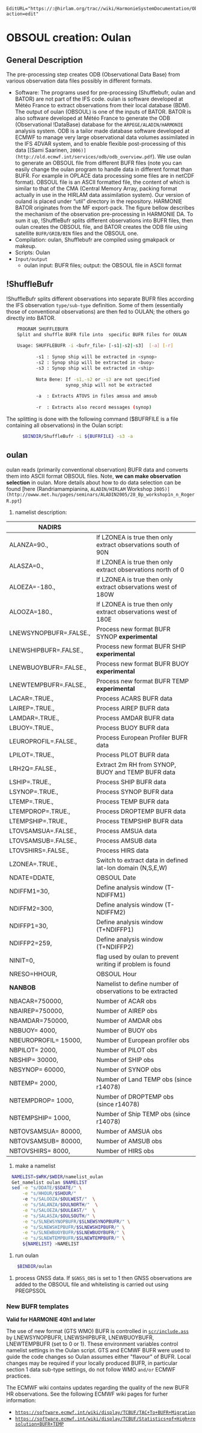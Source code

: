 ```@meta
EditURL="https://:@hirlam.org/trac//wiki/HarmonieSystemDocumentation/ObservationPreprocessing/Oulan?action=edit"
```
# OBSOUL creation: Oulan

## General Description
The pre-processing step creates ODB (Observational Data Base) from various observation data files possibly in different formats.
 * Software: The programs used for pre-processing (Shufflebufr, oulan and BATOR) are not part of the IFS code. oulan is software developed at Météo France to extract observations from their local database (BDM). The output of oulan (OBSOUL) is one of the inputs of BATOR. BATOR is also software developed at Météo France to generate the ODB (Observational !DataBase) database for the `ARPEGE/ALADIN/HARMONIE` analysis system. ODB is a tailor made database software developed at ECMWF to manage very large observational data volumes assimilated in the IFS 4DVAR system, and to enable flexible post-processing of this data [(Sami Saarinen, `2006)](http://old.ecmwf.int/services/odb/odb_overview.pdf`). We use oulan to generate an OBSOUL file from different BUFR files (note you can easily change the oulan program to handle data in different format than BUFR. For example in OPLACE data processing some files are in netCDF format). OBSOUL file is an ASCII formatted file, the content of which is similar to that of the CMA (Central Memory Array, packing format actually in use in the HIRLAM data assimilation system). Our version of ouland is placed under “util” directory in the repository. HARMONIE BATOR originates from the MF export-pack. The figure bellow describes the mechanism of the observation pre-processing in HARMONIE DA. To sum it up, !ShuffleBufr splits different observations into BUFR files, then oulan creates the OBSOUL file, and BATOR creates the ODB file using satellite `BUFR/GRIB/BIN` files and the OBSOUL one.
 * Compilation: oulan, Shufflebufr are compiled using gmakpack or makeup.
 * Scripts: Oulan
 * `Input/output`
   * oulan  input: BUFR files; output: the OBSOUL file in ASCII format
## !ShuffleBufr
!ShuffleBufr splits different observations into separate BUFR files according the IFS observation `type/sub-type` definition. Some of them (essentially those of conventional observations) are then fed to OULAN; the others go directly into BATOR.
```bash
    PROGRAM SHUFFLEBUFR
    Split and shuffle BUFR file into  specific BUFR files for OULAN
  
    Usage: SHUFFLEBUFR -i <bufr_file> [-s1|-s2|-s3]  [-a] [-r]
  
           -s1 : Synop ship will be extracted in <synop>
           -s2 : Synop ship will be extracted in <buoy>
           -s3 : Synop ship will be extracted in <ship>
  
           Nota Bene: If -s1,-s2 or -s3 are not specified
                      synop_ship will not be extracted
  
           -a  : Extracts ATOVS in files amsua and amsub
  
           -r  : Extracts also record messages (synop)
```

The splitting is done with the following command ($BUFRFILE is a file containing all observations) in the Oulan script:
```bash
      $BINDIR/ShuffleBufr -i ${BUFRFILE} -s3 -a 
```
## oulan
oulan reads (primarily conventional observation) BUFR data and converts them into ASCII format OBSOUL files. Note, **we can make observation selection** in oulan. More details about how to do data selection can be found [here (Randriamampianina, `ALADIN/HIRLAM` Workshop `2005)](http://owww.met.hu/pages/seminars/ALADIN2005/28_Bp_workshop1n_n_RogerR.ppt`)
  1. namelist description: 

| **NADIRS**          |                                                                |
| --- | --- |
|ALANZA=90.,            |If LZONEA is true then only extract observations south of 90N   |
|ALASZA=0.,             |If LZONEA is true then only extract observations north of 0     |
|ALOEZA=-180.,          |If LZONEA is true then only extract observations west of 180W   |
|ALOOZA=180.,           |If LZONEA is true then only extract observations west of 180E   |
|LNEWSYNOPBUFR=.FALSE., |Process new format BUFR SYNOP **experimental**                |
|LNEWSHIPBUFR=.FALSE.,  |Process new format BUFR SHIP **experimental**                 |
|LNEWBUOYBUFR=.FALSE.,  |Process new format BUFR BUOY **experimental**                 |
|LNEWTEMPBUFR=.FALSE.,  |Process new format BUFR TEMP **experimental**                 |
|LACAR=.TRUE.,          |Process ACARS BUFR data                                         |
|LAIREP=.TRUE.,         |Process AIREP BUFR data                                         |
|LAMDAR=.TRUE.,         |Process AMDAR BUFR data                                         |
|LBUOY=.TRUE.,          |Process BUOY BUFR data                                          | 
|LEUROPROFIL=.FALSE.,   |Process European Profiler BUFR data                             | 
|LPILOT=.TRUE.,         |Process PILOT BUFR data                                         |  
|LRH2Q=.FALSE.,         |Extract 2m RH from SYNOP, BUOY and TEMP BUFR data               |
|LSHIP=.TRUE.,          |Process SHIP BUFR data                                          |
|LSYNOP=.TRUE.,         |Process SYNOP BUFR data                                         |
|LTEMP=.TRUE.,          |Process TEMP BUFR data                                          |
|LTEMPDROP=.TRUE.,      |Process DROPTEMP BUFR data                                      |
|LTEMPSHIP=.TRUE.,      |Process TEMPSHIP BUFR data                                      |
|LTOVSAMSUA=.FALSE.,    |Process AMSUA data                                              |
|LTOVSAMSUB=.FALSE.,    |Process AMSUB data                                              |
|LTOVSHIRS=.FALSE.,     |Process HIRS data                                               |
|LZONEA=.TRUE.,         |Switch to extract data in defined lat-lon domain (N,S,E,W)      | 
|NDATE=DDATE,           |OBSOUL Date                                                     |
|NDIFFM1=30,            |Define analysis window (T-NDIFFM1)                              |
|NDIFFM2=300,           |Define analysis window (T-NDIFFM2)                              |
|NDIFFP1=30,            |Define analysis window (T+NDIFFP1)                              |
|NDIFFP2=259,           |Define analysis window (T+NDIFFP2)                              |
|NINIT=0,               |flag used by oulan to prevent writing if problem is found       | 
|NRESO=HHOUR,           |OBSOUL Hour                                                     |
| **NANBOB**          |Namelist to define number of observations to be extracted       |
|NBACAR=750000,         |Number of ACAR obs                                              |
|NBAIREP=750000,        |Number of AIREP obs                                             |
|NBAMDAR=750000,        |Number of AMDAR obs                                             |
|NBBUOY=  4000,         |Number of BUOY obs                                              |  
|NBEUROPROFIL= 15000,   |Number of European profiler obs                                 | 
|NBPILOT=  2000,        |Number of PILOT obs                                             |  
|NBSHIP= 30000,         |Number of SHIP obs                                              | 
|NBSYNOP= 60000,        |Number of SYNOP obs                                             |  
|NBTEMP=  2000,         |Number of Land TEMP obs (since r14078)                          | 
|NBTEMPDROP=  1000,     |Number of DROPTEMP obs (since r14078)                           |
|NBTEMPSHIP=  1000,     |Number of Ship TEMP obs (since r14078)                          |
|NBTOVSAMSUA= 80000,    |Number of AMSUA obs                                             |
|NBTOVSAMSUB= 80000,    |Number of AMSUB obs                                             |
|NBTOVSHIRS=  8000,     |Number of HIRS obs                                              |

  1. make a namelist
```bash
  NAMELIST=$WRK/$WDIR/namelist_oulan
  Get_namelist oulan $NAMELIST
  sed -e "s/DDATE/$SDATE/" \
      -e "s/HHOUR/$SHOUR/"
      -e "s/SALOOZA/$OULWEST/"  \
      -e "s/SALANZA/$OULNORTH/"  \
      -e "s/SALOEZA/$OULEAST/"  \
      -e "s/SALASZA/$OULSOUTH/" \
      -e "s/SLNEWSYNOPBUFR/$SLNEWSYNOPBUFR/" \
      -e "s/SLNEWSHIPBUFR/$SLNEWSHIPBUFR/" \
      -e "s/SLNEWBUOYBUFR/$SLNEWBUOYBUFR/" \
      -e "s/SLNEWTEMPBUFR/$SLNEWTEMPBUFR/" \
      ${NAMELIST} >NAMELIST
```
  1. run oulan
```bash
    $BINDIR/oulan 
```
  1. process GNSS data. If `$GNSS_OBS` is set to 1 then GNSS observations are added to the OBSOUL file and whitelisting is carried out using PREGPSSOL
### New BUFR templates
**Valid for HARMONIE 40h1 and later**

The use of new format (GTS WMO) BUFR is controlled in [`scr/include.ass`](Harmonie/scr/include.ass?rev=release-43h2.beta.3) by LNEWSYNOPBUFR, LNEWSHIPBUFR, LNEWBUOYBUFR, LNEWTEMPBUFR (set to 0 or 1). These environment variables control namelist settings in the Oulan script. GTS and ECMWF BUFR were used to guide the code changes so Oulan assumes either "flavour" of BUFR. Local changes may be required if your locally produced BUFR, in particular section 1 data sub-type settings, do not follow WMO `and/or` ECMWF practices.

The ECMWF wiki contains updates regarding the quality of the new BUFR HR observations. See the following ECMWF wiki pages for furher information:
 * [`https://software.ecmwf.int/wiki/display/TCBUF/TAC+To+BUFR+Migration`](https://software.ecmwf.int/wiki/display/TCBUF/TAC+To+BUFR+Migration)
 * [`https://software.ecmwf.int/wiki/display/TCBUF/Statistics+of+High+resolution+BUFR+TEMP`](https://software.ecmwf.int/wiki/display/TCBUF/Statistics+of+High+resolution+BUFR+TEMP)